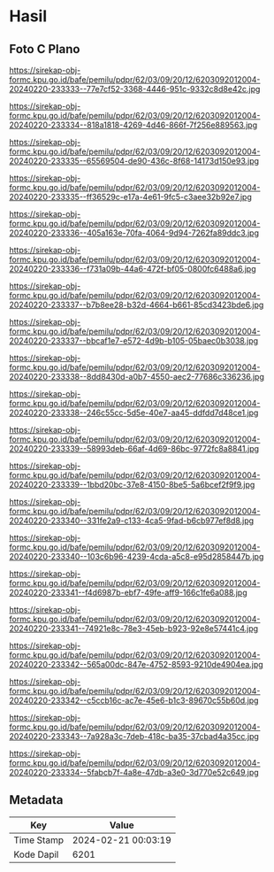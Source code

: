# Hasil

## Foto C Plano

https://sirekap-obj-formc.kpu.go.id/bafe/pemilu/pdpr/62/03/09/20/12/6203092012004-20240220-233333--77e7cf52-3368-4446-951c-9332c8d8e42c.jpg

https://sirekap-obj-formc.kpu.go.id/bafe/pemilu/pdpr/62/03/09/20/12/6203092012004-20240220-233334--818a1818-4269-4d46-866f-7f256e889563.jpg

https://sirekap-obj-formc.kpu.go.id/bafe/pemilu/pdpr/62/03/09/20/12/6203092012004-20240220-233335--65569504-de90-436c-8f68-14173d150e93.jpg

https://sirekap-obj-formc.kpu.go.id/bafe/pemilu/pdpr/62/03/09/20/12/6203092012004-20240220-233335--ff36529c-e17a-4e61-9fc5-c3aee32b92e7.jpg

https://sirekap-obj-formc.kpu.go.id/bafe/pemilu/pdpr/62/03/09/20/12/6203092012004-20240220-233336--405a163e-70fa-4064-9d94-7262fa89ddc3.jpg

https://sirekap-obj-formc.kpu.go.id/bafe/pemilu/pdpr/62/03/09/20/12/6203092012004-20240220-233336--f731a09b-44a6-472f-bf05-0800fc6488a6.jpg

https://sirekap-obj-formc.kpu.go.id/bafe/pemilu/pdpr/62/03/09/20/12/6203092012004-20240220-233337--b7b8ee28-b32d-4664-b661-85cd3423bde6.jpg

https://sirekap-obj-formc.kpu.go.id/bafe/pemilu/pdpr/62/03/09/20/12/6203092012004-20240220-233337--bbcaf1e7-e572-4d9b-b105-05baec0b3038.jpg

https://sirekap-obj-formc.kpu.go.id/bafe/pemilu/pdpr/62/03/09/20/12/6203092012004-20240220-233338--8dd8430d-a0b7-4550-aec2-77686c336236.jpg

https://sirekap-obj-formc.kpu.go.id/bafe/pemilu/pdpr/62/03/09/20/12/6203092012004-20240220-233338--246c55cc-5d5e-40e7-aa45-ddfdd7d48ce1.jpg

https://sirekap-obj-formc.kpu.go.id/bafe/pemilu/pdpr/62/03/09/20/12/6203092012004-20240220-233339--58993deb-66af-4d69-86bc-9772fc8a8841.jpg

https://sirekap-obj-formc.kpu.go.id/bafe/pemilu/pdpr/62/03/09/20/12/6203092012004-20240220-233339--1bbd20bc-37e8-4150-8be5-5a6bcef2f9f9.jpg

https://sirekap-obj-formc.kpu.go.id/bafe/pemilu/pdpr/62/03/09/20/12/6203092012004-20240220-233340--331fe2a9-c133-4ca5-9fad-b6cb977ef8d8.jpg

https://sirekap-obj-formc.kpu.go.id/bafe/pemilu/pdpr/62/03/09/20/12/6203092012004-20240220-233340--103c6b96-4239-4cda-a5c8-e95d2858447b.jpg

https://sirekap-obj-formc.kpu.go.id/bafe/pemilu/pdpr/62/03/09/20/12/6203092012004-20240220-233341--f4d6987b-ebf7-49fe-aff9-166c1fe6a088.jpg

https://sirekap-obj-formc.kpu.go.id/bafe/pemilu/pdpr/62/03/09/20/12/6203092012004-20240220-233341--74921e8c-78e3-45eb-b923-92e8e57441c4.jpg

https://sirekap-obj-formc.kpu.go.id/bafe/pemilu/pdpr/62/03/09/20/12/6203092012004-20240220-233342--565a00dc-847e-4752-8593-9210de4904ea.jpg

https://sirekap-obj-formc.kpu.go.id/bafe/pemilu/pdpr/62/03/09/20/12/6203092012004-20240220-233342--c5ccb16c-ac7e-45e6-b1c3-89670c55b60d.jpg

https://sirekap-obj-formc.kpu.go.id/bafe/pemilu/pdpr/62/03/09/20/12/6203092012004-20240220-233343--7a928a3c-7deb-418c-ba35-37cbad4a35cc.jpg

https://sirekap-obj-formc.kpu.go.id/bafe/pemilu/pdpr/62/03/09/20/12/6203092012004-20240220-233334--5fabcb7f-4a8e-47db-a3e0-3d770e52c649.jpg


## Metadata

| Key        | Value               |
| ---------- | ------------------- |
| Time Stamp | 2024-02-21 00:03:19 |
| Kode Dapil | 6201                |



